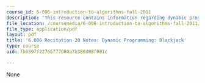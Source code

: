 ```yaml
---
course_id: 6-006-introduction-to-algorithms-fall-2011
description: 'This resource contains information regarding dynamic programming: blackjack.'
file_location: /coursemedia/6-006-introduction-to-algorithms-fall-2011/fb6597f22766777080a7b380d08f801c_MIT6_006F11_rec20.pdf
file_type: application/pdf
layout: pdf
title: '6.006 Recitation 20 Notes: Dynamic Programming: Blackjack'
type: course
uid: fb6597f22766777080a7b380d08f801c

---
```

None